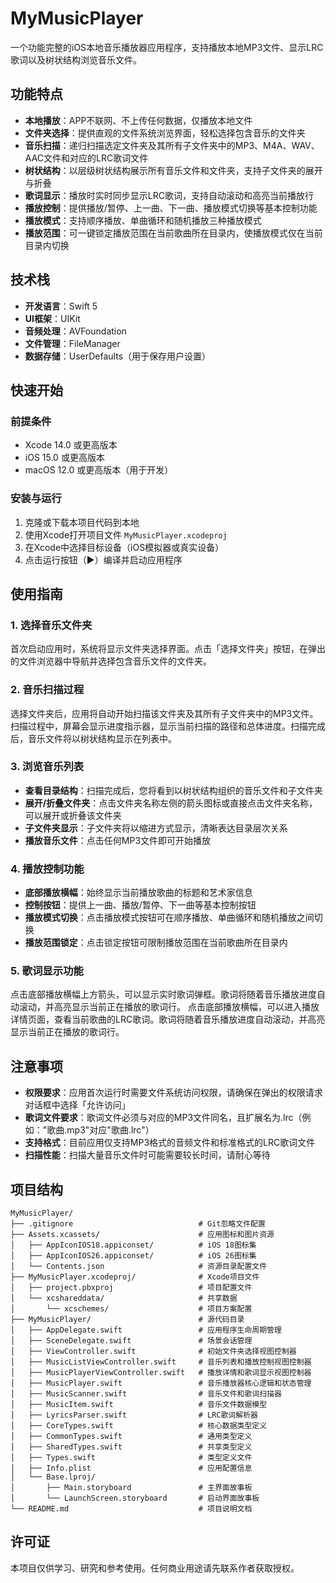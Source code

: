 # MyMusicPlayer

一个功能完整的iOS本地音乐播放器应用程序，支持播放本地MP3文件、显示LRC歌词以及树状结构浏览音乐文件。

## 功能特点

- **本地播放**：APP不联网、不上传任何数据，仅播放本地文件
- **文件夹选择**：提供直观的文件系统浏览界面，轻松选择包含音乐的文件夹
- **音乐扫描**：递归扫描选定文件夹及其所有子文件夹中的MP3、M4A、WAV、AAC文件和对应的LRC歌词文件
- **树状结构**：以层级树状结构展示所有音乐文件和文件夹，支持子文件夹的展开与折叠
- **歌词显示**：播放时实时同步显示LRC歌词，支持自动滚动和高亮当前播放行
- **播放控制**：提供播放/暂停、上一曲、下一曲、播放模式切换等基本控制功能
- **播放模式**：支持顺序播放、单曲循环和随机播放三种播放模式
- **播放范围**：可一键锁定播放范围在当前歌曲所在目录内，使播放模式仅在当前目录内切换

## 技术栈

- **开发语言**：Swift 5
- **UI框架**：UIKit
- **音频处理**：AVFoundation
- **文件管理**：FileManager
- **数据存储**：UserDefaults（用于保存用户设置）

## 快速开始

### 前提条件

- Xcode 14.0 或更高版本
- iOS 15.0 或更高版本
- macOS 12.0 或更高版本（用于开发）

### 安装与运行

1. 克隆或下载本项目代码到本地
2. 使用Xcode打开项目文件 `MyMusicPlayer.xcodeproj`
3. 在Xcode中选择目标设备（iOS模拟器或真实设备）
4. 点击运行按钮（▶️）编译并启动应用程序

## 使用指南

### 1. 选择音乐文件夹

首次启动应用时，系统将显示文件夹选择界面。点击「选择文件夹」按钮，在弹出的文件浏览器中导航并选择包含音乐文件的文件夹。

### 2. 音乐扫描过程

选择文件夹后，应用将自动开始扫描该文件夹及其所有子文件夹中的MP3文件。扫描过程中，屏幕会显示进度指示器，显示当前扫描的路径和总体进度。扫描完成后，音乐文件将以树状结构显示在列表中。

### 3. 浏览音乐列表

- **查看目录结构**：扫描完成后，您将看到以树状结构组织的音乐文件和子文件夹
- **展开/折叠文件夹**：点击文件夹名称左侧的箭头图标或直接点击文件夹名称，可以展开或折叠该文件夹
- **子文件夹显示**：子文件夹将以缩进方式显示，清晰表达目录层次关系
- **播放音乐文件**：点击任何MP3文件即可开始播放

### 4. 播放控制功能

- **底部播放横幅**：始终显示当前播放歌曲的标题和艺术家信息
- **控制按钮**：提供上一曲、播放/暂停、下一曲等基本控制按钮
- **播放模式切换**：点击播放模式按钮可在顺序播放、单曲循环和随机播放之间切换
- **播放范围锁定**：点击锁定按钮可限制播放范围在当前歌曲所在目录内

### 5. 歌词显示功能

点击底部播放横幅上方箭头，可以显示实时歌词弹框。歌词将随着音乐播放进度自动滚动，并高亮显示当前正在播放的歌词行。
点击底部播放横幅，可以进入播放详情页面，查看当前歌曲的LRC歌词。歌词将随着音乐播放进度自动滚动，并高亮显示当前正在播放的歌词行。

## 注意事项

- **权限要求**：应用首次运行时需要文件系统访问权限，请确保在弹出的权限请求对话框中选择「允许访问」
- **歌词文件要求**：歌词文件必须与对应的MP3文件同名，且扩展名为.lrc（例如："歌曲.mp3"对应"歌曲.lrc"）
- **支持格式**：目前应用仅支持MP3格式的音频文件和标准格式的LRC歌词文件
- **扫描性能**：扫描大量音乐文件时可能需要较长时间，请耐心等待

## 项目结构

```
MyMusicPlayer/
├── .gitignore                            # Git忽略文件配置
├── Assets.xcassets/                      # 应用图标和图片资源
│   ├── AppIconIOS18.appiconset/          # iOS 18图标集
│   ├── AppIconIOS26.appiconset/          # iOS 26图标集
│   └── Contents.json                     # 资源目录配置文件
├── MyMusicPlayer.xcodeproj/              # Xcode项目文件
│   ├── project.pbxproj                   # 项目配置文件
│   └── xcshareddata/                     # 共享数据
│       └── xcschemes/                    # 项目方案配置
├── MyMusicPlayer/                        # 源代码目录
│   ├── AppDelegate.swift                 # 应用程序生命周期管理
│   ├── SceneDelegate.swift               # 场景会话管理
│   ├── ViewController.swift              # 初始文件夹选择视图控制器
│   ├── MusicListViewController.swift     # 音乐列表和播放控制视图控制器
│   ├── MusicPlayerViewController.swift   # 播放详情和歌词显示视图控制器
│   ├── MusicPlayer.swift                 # 音乐播放器核心逻辑和状态管理
│   ├── MusicScanner.swift                # 音乐文件和歌词扫描器
│   ├── MusicItem.swift                   # 音乐文件数据模型
│   ├── LyricsParser.swift                # LRC歌词解析器
│   ├── CoreTypes.swift                   # 核心数据类型定义
│   ├── CommonTypes.swift                 # 通用类型定义
│   ├── SharedTypes.swift                 # 共享类型定义
│   ├── Types.swift                       # 类型定义文件
│   ├── Info.plist                        # 应用配置信息
│   └── Base.lproj/
│       ├── Main.storyboard               # 主界面故事板
│       └── LaunchScreen.storyboard       # 启动界面故事板
└── README.md                             # 项目说明文档
```

## 许可证

本项目仅供学习、研究和参考使用。任何商业用途请先联系作者获取授权。
